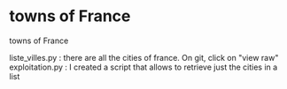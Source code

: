# towns of France
 towns of France

 liste_villes.py : there are all the cities of france. On git, click on "view raw"
 exploitation.py : I created a script that allows to retrieve just the cities in a list
